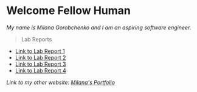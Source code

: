 # Welcome Fellow Human

*My name is Milana Gorobchenko and I am an aspiring software engineer.*

> Lab Reports
* [Link to Lab Report 1](https://milgor931.github.io/cse15l-lab-reports/lab1.html)
* [Link to Lab Report 2](https://milgor931.github.io/cse15l-lab-reports/lab2.html)
* [Link to Lab Report 3](https://milgor931.github.io/cse15l-lab-reports/lab3.html)
* [Link to Lab Report 4](https://milgor931.github.io/cse15l-lab-reports/lab4.html)

*Link to my other website: [Milana's Portfolio](https://milana-portfolio.web.app/)*
